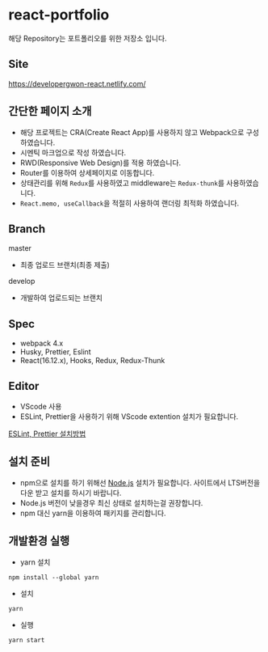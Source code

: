 # react-portfolio

해당 Repository는 포트폴리오를 위한 저장소 입니다.

## Site

https://developergwon-react.netlify.com/

## 간단한 페이지 소개

- 해당 프로젝트는 CRA(Create React App)를 사용하지 않고 Webpack으로 구성하였습니다.
- 시멘틱 마크업으로 작성 하였습니다.
- RWD(Responsive Web Design)를 적용 하였습니다.
- Router를 이용하여 상세페이지로 이동합니다.
- 상태관리를 위해 `Redux`를 사용하였고 middleware는 `Redux-thunk`를 사용하였습니다.
- `React.memo, useCallback`을 적절히 사용하여 랜더링 최적화 하였습니다.

## Branch

master

- 최종 업로드 브랜치(최종 제출)

develop

- 개발하여 업로드되는 브랜치

## Spec

- webpack 4.x
- Husky, Prettier, Eslint
- React(16.12.x), Hooks, Redux, Redux-Thunk

## Editor

- VScode 사용
- ESLint, Prettier을 사용하기 위해 VScode extention 설치가 필요합니다.

[ESLint, Prettier 설치방법](https://velog.io/@velopert/eslint-and-prettier-in-react)

## 설치 준비

- npm으로 설치를 하기 위해선 [Node.js](https://nodejs.org/ko/) 설치가 필요합니다. 사이트에서 LTS버전을 다운 받고 설치를 하시기 바랍니다.
- Node.js 버전이 낮을경우 최신 상태로 설치하는걸 권장합니다.
- npm 대신 yarn을 이용하여 패키지를 관리합니다.

## 개발환경 실행

- yarn 설치

```
npm install --global yarn
```

- 설치

```
yarn
```

- 실행

```
yarn start
```
